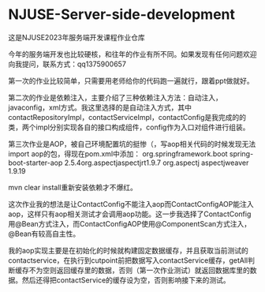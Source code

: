 # NJUSE-Server-side-development
这是NJUSE2023年服务端开发课程作业仓库

今年的服务端开发也比较硬核，和往年的作业有所不同。如果发现有任何问题欢迎向我提问，联系方式：qq1375900657

第一次的作业比较简单，只需要用老师给你的代码跑一遍就行，跟着ppt做就好。

第二次的作业是依赖注入，主要介绍了三种依赖注入方法：自动注入，javaconfig，xml方式。我这里选择的是自动注入方式，其中contactRepositoryImpl，contactServiceImpl，contactConfig是我完成的的类，两个impl分别实现各自的接口构成组件，config作为入口对组件进行组装。

第三次作业是AOP，被自己环境配置坑的挺惨（，写aop相关代码的时候发现无法import  aop的包，得现在pom.xml中添加：<dependency>    <groupId>org.springframework.boot</groupId>    <artifactId>spring-boot-starter-aop</artifactId>    <version>2.5.4</version></dependency><!-- AspectJ依赖 --><dependency><groupId>org.aspectj</groupId><artifactId>aspectjrt</artifactId><version>1.9.7</version> <!-- 使用适当的版本 --></dependency><dependency>    <groupId>org.aspectj</groupId>    <artifactId>aspectjweaver</artifactId>    <version>1.9.19</version></dependency>

mvn clear install重新安装依赖才不爆红。

这次作业我的想法是让ContactConfig不能注入aop而ContactConfigAOP能注入aop，这样只有aop相关测试才会调用aop功能。这一步我选择了ContactConfig用@Bean方式注入，而ContactConfigAOP使用@ComponentScan方式注入，@Bean有较高自主性。

我的aop实现主要是在初始化的时候就构建固定数据缓存，并且获取当前测试的contactservice，在执行到cutpoint前把数据写入contactService缓存，getAll判断缓存不为空则返回缓存里的数据，否则（第一次作业测试）就返回数据库里的数据。然后还得把contactService的缓存设为空，否则影响接下来的测试。
